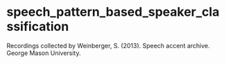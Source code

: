 # speech_pattern_based_speaker_classification

Recordings collected by Weinberger, S. (2013). Speech accent archive. George Mason University.
